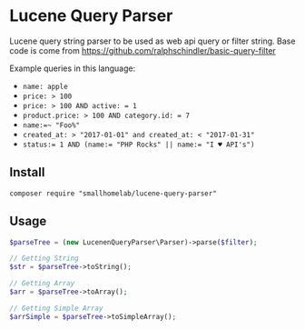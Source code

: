 # Lucene Query Parser

Lucene query string parser to be used as web api query or filter string. 
Base code is come from https://github.com/ralphschindler/basic-query-filter


Example queries in this language:

- `name: apple`
- `price: > 100`
- `price: > 100 AND active: = 1`
- `product.price: > 100 AND category.id: = 7`
- `name:=~ "Foo%"`
- `created_at: > "2017-01-01" and created_at: < "2017-01-31"`
- `status:= 1 AND (name:= "PHP Rocks" || name:= "I ♥ API's")`

## Install

```
composer require "smallhomelab/lucene-query-parser"
```

## Usage

```php
$parseTree = (new LucenenQueryParser\Parser)->parse($filter);

// Getting String
$str = $parseTree->toString();

// Getting Array
$arr = $parseTree->toArray();

// Getting Simple Array
$arrSimple = $parseTree->toSimpleArray();
```
